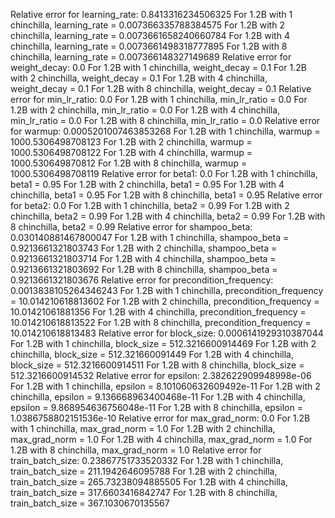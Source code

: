 Relative error for learning_rate: 0.8413316234506325
For 1.2B with 1 chinchilla, learning_rate = 0.007366335788384575
For 1.2B with 2 chinchilla, learning_rate = 0.0073661658240660784
For 1.2B with 4 chinchilla, learning_rate = 0.0073661498318777895
For 1.2B with 8 chinchilla, learning_rate = 0.007366148327149689
Relative error for weight_decay: 0.0
For 1.2B with 1 chinchilla, weight_decay = 0.1
For 1.2B with 2 chinchilla, weight_decay = 0.1
For 1.2B with 4 chinchilla, weight_decay = 0.1
For 1.2B with 8 chinchilla, weight_decay = 0.1
Relative error for min_lr_ratio: 0.0
For 1.2B with 1 chinchilla, min_lr_ratio = 0.0
For 1.2B with 2 chinchilla, min_lr_ratio = 0.0
For 1.2B with 4 chinchilla, min_lr_ratio = 0.0
For 1.2B with 8 chinchilla, min_lr_ratio = 0.0
Relative error for warmup: 0.0005201007463853268
For 1.2B with 1 chinchilla, warmup = 1000.5306498708123
For 1.2B with 2 chinchilla, warmup = 1000.5306498708122
For 1.2B with 4 chinchilla, warmup = 1000.530649870812
For 1.2B with 8 chinchilla, warmup = 1000.5306498708119
Relative error for beta1: 0.0
For 1.2B with 1 chinchilla, beta1 = 0.95
For 1.2B with 2 chinchilla, beta1 = 0.95
For 1.2B with 4 chinchilla, beta1 = 0.95
For 1.2B with 8 chinchilla, beta1 = 0.95
Relative error for beta2: 0.0
For 1.2B with 1 chinchilla, beta2 = 0.99
For 1.2B with 2 chinchilla, beta2 = 0.99
For 1.2B with 4 chinchilla, beta2 = 0.99
For 1.2B with 8 chinchilla, beta2 = 0.99
Relative error for shampoo_beta: 0.030140881467800047
For 1.2B with 1 chinchilla, shampoo_beta = 0.9213661321803743
For 1.2B with 2 chinchilla, shampoo_beta = 0.9213661321803714
For 1.2B with 4 chinchilla, shampoo_beta = 0.9213661321803692
For 1.2B with 8 chinchilla, shampoo_beta = 0.9213661321803676
Relative error for precondition_frequency: 0.0013838105264346243
For 1.2B with 1 chinchilla, precondition_frequency = 10.014210618813602
For 1.2B with 2 chinchilla, precondition_frequency = 10.01421061881356
For 1.2B with 4 chinchilla, precondition_frequency = 10.014210618813522
For 1.2B with 8 chinchilla, precondition_frequency = 10.014210618813483
Relative error for block_size: 0.0006141929310387044
For 1.2B with 1 chinchilla, block_size = 512.3216600914469
For 1.2B with 2 chinchilla, block_size = 512.321660091449
For 1.2B with 4 chinchilla, block_size = 512.3216600914511
For 1.2B with 8 chinchilla, block_size = 512.3216600914532
Relative error for epsilon: 2.382622909948998e-06
For 1.2B with 1 chinchilla, epsilon = 8.101060632609492e-11
For 1.2B with 2 chinchilla, epsilon = 9.136668963400468e-11
For 1.2B with 4 chinchilla, epsilon = 9.868954636756048e-11
For 1.2B with 8 chinchilla, epsilon = 1.0386758802151536e-10
Relative error for max_grad_norm: 0.0
For 1.2B with 1 chinchilla, max_grad_norm = 1.0
For 1.2B with 2 chinchilla, max_grad_norm = 1.0
For 1.2B with 4 chinchilla, max_grad_norm = 1.0
For 1.2B with 8 chinchilla, max_grad_norm = 1.0
Relative error for train_batch_size: 0.23867751733520332
For 1.2B with 1 chinchilla, train_batch_size = 211.1942646095788
For 1.2B with 2 chinchilla, train_batch_size = 265.73238094885505
For 1.2B with 4 chinchilla, train_batch_size = 317.6603416842747
For 1.2B with 8 chinchilla, train_batch_size = 367.1030670135567
